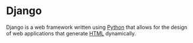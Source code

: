 # Django































































































































































































































































































































































































































































































































































Django is a web framework written using [Python](/wiki/Python) that allows for the design of web applications that generate [HTML](/wiki/HTML) dynamically.